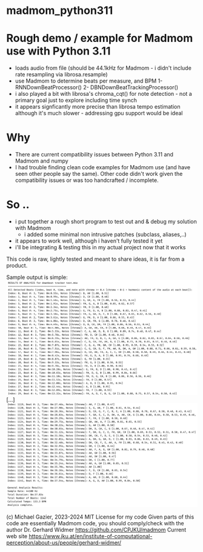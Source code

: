 # madmom_python311

# Rough demo / example for Madmom use with Python 3.11
- loads audio from file (should be 44.1kHz for Madmom - i didn't include rate resampling via librosa.resample)
- use Madmom to determine beats per measure, and BPM
   1- RNNDownBeatProcessor()
   2- DBNDownBeatTrackingProcessor()
- i also played a bit with librosa's chroma_cqt() for note detection - not a primary goal just to explore including time synch
- it appears signficantly more precise than librosa tempo estimation although it's much slower - addressing gpu support would be ideal

# Why
- There are current compatibility issues between Python 3.11 and Madmom and numpy
- I had trouble finding clean code examples for Madmom use (and have seen other people say the same). Other code didn't work given the compatibility issues or was too handcrafted / incomplete.

# So ..
- i put together a rough short program to test out and & debug my solution with Madmom
	- i added some minimal non intrusive patches (subclass, aliases,..)
- it appears to work well, although i haven't fully tested it yet
- i'll be integrating & testing this in my actual project now that it works

This code is raw, lightly tested and meant to share ideas, it is far from a product.

Sample output is simple: 
![minidemo1](https://github.com/mgazier/madmom_python311/blob/main/madmom_python311_1.jpeg)
[...]
![minidemo2](https://github.com/mgazier/madmom_python311/blob/main/madmom_python311_2.jpeg)


(c) Michael Gazier, 2023-2024 
MIT License for my code
Given parts of this code are essentially Madmom code, you should comply/check with the author Dr. Gerhard Widmer
https://github.com/CPJKU/madmom
Current web site https://www.jku.at/en/institute-of-computational-perception/about-us/people/gerhard-widmer/
